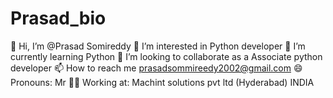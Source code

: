 # Prasad_bio

👋 Hi, I’m @Prasad Somireddy
👀 I’m interested in Python developer
🌱 I’m currently learning Python 
💞️ I’m looking to collaborate as a Associate python developer
📫 How to reach me prasadsommireedy2002@gmail.com
😄 Pronouns: Mr
🐱‍💻 Working at: Machint solutions pvt ltd (Hyderabad) INDIA
